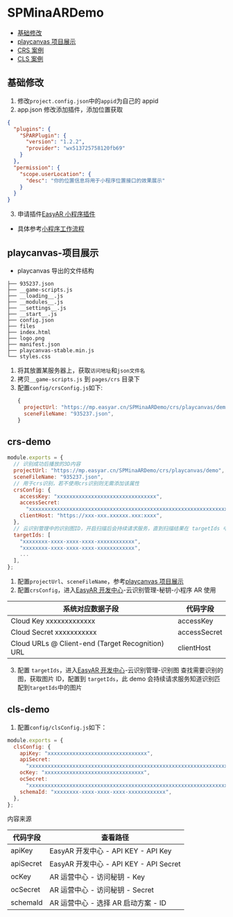 # SPMinaARDemo

- [基础修改](#基础修改)
- [playcanvas 项目展示](#playcanvas-项目展示)
- [CRS 案例](#crs-demo)
- [CLS 案例](#cls-demo)

## 基础修改

1. 修改`project.config.json`中的`appid`为自己的 appid
2. app.json 修改添加插件，添加位置获取

```json
{
  "plugins": {
    "SPARPlugin": {
      "version": "1.2.2",
      "provider": "wx513725758120fb69"
    }
  },
  "permission": {
    "scope.userLocation": {
      "desc": "你的位置信息将用于小程序位置接口的效果展示"
    }
  }
}
```

3. 申请插件[EasyAR 小程序插件](https://developers.weixin.qq.com/community/servicemarket/detail/000a264d244c78c2769a34ba356815)

- 具体参考[小程序工作流程](https://shimo.im/docs/rOqmeOwgYMt9F0qz/read)

## playcanvas-项目展示

- playcanvas 导出的文件结构

```tree
├── 935237.json
├── __game-scripts.js
├── __loading__.js
├── __modules__.js
├── __settings__.js
├── __start__.js
├── config.json
├── files
├── index.html
├── logo.png
├── manifest.json
├── playcanvas-stable.min.js
└── styles.css
```

1. 将其放置某服务器上，获取`访问地址`和`json文件名`
2. 拷贝`__game-scripts.js` 到 `pages/crs` 目录下
3. 配置`config/crsConfig.js`如下:
   ```js
   {
     projectUrl: "https://mp.easyar.cn/SPMinaARDemo/crs/playcanvas/demo",
     sceneFileName: "935237.json",
   }
   ```

## crs-demo

```js
module.exports = {
  // 识别成功后播放的3D内容
  projectUrl: "https://mp.easyar.cn/SPMinaARDemo/crs/playcanvas/demo",
  sceneFileName: "935237.json",
  // 用于crs识别，若不使用crs识别则无需添加该属性
  crsConfig: {
    accessKey: "xxxxxxxxxxxxxxxxxxxxxxxxxxxxxxxx",
    accessSecret:
      "xxxxxxxxxxxxxxxxxxxxxxxxxxxxxxxxxxxxxxxxxxxxxxxxxxxxxxxxxxxxxxxxxxxxxxxxxxxxxxxxxxxxxxxxxxxxxxxxxxxxxxxxxxxxxxxxxxxxxxxxxxxxxxxx",
    clientHost: "https://xxx-xxx.xxxxxx.xxx:xxxx",
  },
  // 云识别管理中的识别图ID，开启扫描后会持续请求服务，直到扫描结果在 targetIds 中
  targetIds: [
    "xxxxxxxx-xxxx-xxxx-xxxx-xxxxxxxxxxxx",
    "xxxxxxxx-xxxx-xxxx-xxxx-xxxxxxxxxxxx",
    ...
  ],
};
```

1. 配置`projectUrl`、`sceneFileName`，参考[playcanvas 项目展示](#playcanvas-项目展示)
2. 配置`crsConfig`，进入[EasyAR 开发中心](https://portal.easyar.cn/)-云识别管理-秘钥-小程序 AR 使用

| 系统对应数据子段                                 | 代码字段     |
| ------------------------------------------------ | ------------ |
| Cloud Key xxxxxxxxxxxxx                          | accessKey    |
| Cloud Secret xxxxxxxxxxx                         | accessSecret |
| Cloud URLs @ Client-end (Target Recognition) URL | clientHost   |

3. 配置 `targetIds`，进入[EasyAR 开发中心](https://portal.easyar.cn/)-云识别管理-识别图 查找需要识别的图，获取图片 ID，配置到 `targetIds`，此 demo 会持续请求服务知道识别匹配到`targetIds`中的图片

## cls-demo

1. 配置`config/clsConfig.js`如下：

```js
module.exports = {
  clsConfig: {
    apiKey: "xxxxxxxxxxxxxxxxxxxxxxxxxxxxxxxx",
    apiSecret:
      "xxxxxxxxxxxxxxxxxxxxxxxxxxxxxxxxxxxxxxxxxxxxxxxxxxxxxxxxxxxxxxxx",
    ocKey: "xxxxxxxxxxxxxxxxxxxxxxxxxxxxxxxx",
    ocSecret:
      "xxxxxxxxxxxxxxxxxxxxxxxxxxxxxxxxxxxxxxxxxxxxxxxxxxxxxxxxxxxxxxxx",
    schemaId: "xxxxxxxx-xxxx-xxxx-xxxx-xxxxxxxxxxxx",
  },
};
```

内容来源

| 代码字段  | 查看路径                               |
| --------- | -------------------------------------- |
| apiKey    | EasyAR 开发中心 - API KEY - API Key    |
| apiSecret | EasyAR 开发中心 - API KEY - API Secret |
| ocKey     | AR 运营中心 - 访问秘钥 - Key           |
| ocSecret  | AR 运营中心 - 访问秘钥 - Secret        |
| schemaId  | AR 运营中心 - 选择 AR 启动方案 - ID    |
